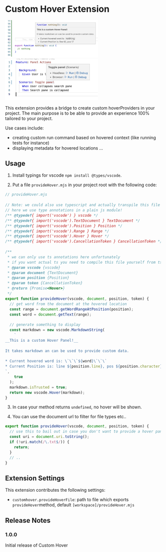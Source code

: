 # Custom Hover Extension

<img src="images/example0.jpg" width=300 />
<img src="images/example1.jpg" width=300 />

This extension provides a bridge to create custom hoverProviders in your project.
The main purpose is to be able to provide an experience 100% tailored to your project.

Use cases include:

- creating custom run command based on hovered context (like running tests for instance)
- displaying metadata for hovered locations
  ...

## Usage

1. Install typings for vscode `npm install @types/vscode`.

2. Put a file `provideHover.mjs` in your project root with the following code:

```js
// provideHover.mjs

// Note: we could also use typescript and actually transpile this file
// here we use type annotations in a plain js module!
/** @typedef{ import('vscode') } vscode */
/** @typedef{ import('vscode').TextDocument } TextDocument */
/** @typedef{ import('vscode').Position } Position */
/** @typedef{ import('vscode').Range } Range */
/** @typedef{ import('vscode').Hover } Hover */
/** @typedef{ import('vscode').CancellationToken } CancellationToken */

/**
 * we can only use ts annotations here unfortunately
 * if you want actual ts you need to compile this file yourself from ts
 * @param vscode {vscode}
 * @param document {TextDocument}
 * @param position {Position}
 * @param token {CancellationToken}
 * @return {Promise<Hover>}
 */
export function provideHover(vscode, document, position, token) {
  // get word from the document at the hovered location
  const range = document.getWordRangeAtPosition(position);
  const word = document.getText(range);

  // generate something to display
  const markdown = new vscode.MarkdownString(
    `
__This is a custom Hover Panel!__

It takes markdown an can be used to provide custom data.

* Current hovered word is: \`\`\`${word}\`\`\`
* Current Position is: line ${position.line}, pos ${position.character}
`,
    true
  );
  markdown.isTrusted = true;
  return new vscode.Hover(markdown);
}
```

3. In case your method returns `undefined`, no hover will be shown.

4. You can use the document url to filter for file types etc..

```js
export function provideHover(vscode, document, position, token) {
  // use this to bail out in case you don't want to provide a hover panel
  const uri = document.uri.toString();
  if (!uri.match(/\.txt$/)) {
    return;
  }
  // ..
}
```

## Extension Settings

This extension contributes the following settings:

- `customhover.provideHoverFile`: path to file which exports `provideHover`method, default `[workspace]/provideHover.mjs`

## Release Notes

### 1.0.0

Initial release of Custom Hover
